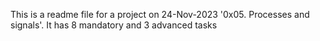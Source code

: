 This is a readme file for a project on 24-Nov-2023 '0x05. Processes and signals'. It has 8 mandatory and 3 advanced tasks 
